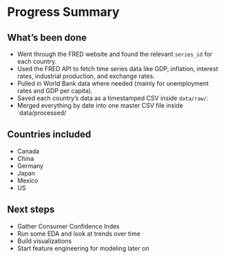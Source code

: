 #  Progress Summary

##  What’s been done

- Went through the FRED website and found the relevant `series_id` for each country.
- Used the FRED API to fetch time series data like GDP, inflation, interest rates, industrial production, and exchange rates.
- Pulled in World Bank data where needed (mainly for unemployment rates and GDP per capita).
- Saved each country’s data as a timestamped CSV inside `data/raw/`.
- Merged everything by date into one master CSV file inside `data/processed/

##  Countries included

- Canada  
- China  
- Germany  
- Japan  
- Mexico  
- US 

## Next steps

- Gather Consumer Confidence Index
- Run some EDA and look at trends over time  
- Build visualizations  
- Start feature engineering for modeling later on
